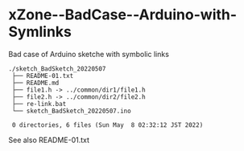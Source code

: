 # xZone--BadCase--Arduino-with-Symlinks

Bad case of Arduino sketche with symbolic links

    ./sketch_BadSketch_20220507
     ├── README-01.txt
     ├── README.md
     ├── file1.h -> ../common/dir1/file1.h
     ├── file2.h -> ../common/dir2/file2.h
     ├── re-link.bat
     └── sketch_BadSketch_20220507.ino
     
     0 directories, 6 files (Sun May  8 02:32:12 JST 2022)


See also README-01.txt
